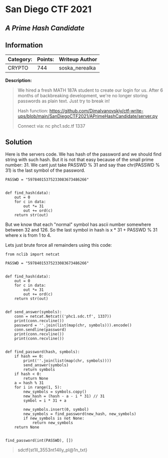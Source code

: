 # __San Diego CTF 2021__ 
## _A Prime Hash Candidate_

## Information

**Category:** | **Points:** | **Writeup Author**
--- | --- | ---
CRYPTO | 744  | soska_nerealka

**Description:** 

> We hired a fresh MATH 187A student to create our login for us. After 6 months of backbreaking development, we're no longer storing passwords as plain text. Just try to break in!
>
> Hash function: https://github.com/DimaIvanovskiy/ctf-write-ups/blob/main/SanDiegoCTF2021/APrimeHashCandidate/server.py
>
> Connect via: nc phc1.sdc.tf 1337

## Solution

 Here is the servers code. We has hash of the password and we should find string with such hash. But it is not that easy because of the small prime number: 31. We cant just take PASSWD % 31 and say thaе chr(PASSWD % 31) is the last symbol of the password.

```
PASSWD = "59784015375233083673486266"


def find_hash(data):
    out = 0
    for c in data:
        out *= 31
        out += ord(c)
    return str(out)
```
 But we know that each "normal" symbol has ascii number somewhere between 32 and 126. So the last symbol in hash is x * 31 + PASSWD % 31 where x is from 1 to 4. 
 
Lets just brute force all remainders using this code:
```
from nclib import netcat

PASSWD = "59784015375233083673486266"


def find_hash(data):
    out = 0
    for c in data:
        out *= 31
        out += ord(c)
    return str(out)


def send_answer(symbols):
    conn = netcat.Netcat(('phc1.sdc.tf', 1337))
    print(conn.recvline())
    password = ''.join(list(map(chr, symbols))).encode()
    conn.sendline(password)
    print(conn.recvline())
    print(conn.recvline())


def find_password(hash, symbols):
    if hash == 0:
        print(''.join(list(map(chr, symbols))))
        send_answer(symbols)
        return symbols
    if hash < 0:
        return None
    a = hash % 31
    for i in range(1, 5):
        new_symbols = symbols.copy()
        new_hash = (hash - a - i * 31) // 31
        symbol = i * 31 + a

        new_symbols.insert(0, symbol)
        new_symbols = find_password(new_hash, new_symbols)
        if new_symbols is not None:
            return new_symbols
    return None


find_password(int(PASSWD), [])
```


> sdctf{st1ll_3553nt14lly_pl@1n_txt}
